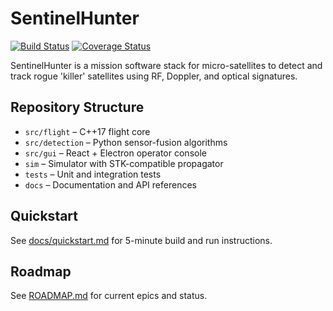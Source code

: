 # SentinelHunter

[![Build Status](https://github.com/your-org/SentinelHunter/actions/workflows/ci.yml/badge.svg)](https://github.com/your-org/SentinelHunter/actions)
[![Coverage Status](https://coveralls.io/repos/github/your-org/SentinelHunter/badge.svg?branch=main)](https://coveralls.io/github/your-org/SentinelHunter?branch=main)

SentinelHunter is a mission software stack for micro-satellites to detect and track rogue 'killer' satellites using RF, Doppler, and optical signatures.

## Repository Structure
- `src/flight` – C++17 flight core
- `src/detection` – Python sensor-fusion algorithms
- `src/gui` – React + Electron operator console
- `sim` – Simulator with STK-compatible propagator
- `tests` – Unit and integration tests
- `docs` – Documentation and API references

## Quickstart
See [docs/quickstart.md](docs/quickstart.md) for 5-minute build and run instructions.

## Roadmap
See [ROADMAP.md](ROADMAP.md) for current epics and status.
